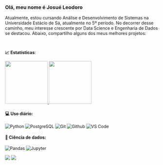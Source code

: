 ### Olá, meu nome é Josué Leodoro 

Atualmente, estou cursando Análise e Desenvolvimento de Sistemas na Universidade Estácio de Sá, atualmente no 5º período. No decorrer desse caminho, meu interesse crescente por Data Science e Engenharia de Dados se destacou. Abaixo, compartilho alguns dos meus melhores projetos:

<br>

<b> :chart_with_upwards_trend: Estatísticas</b>:

<a href="https://github.com/JosueLeodoro">
  <img height="140em" src="https://github-readme-stats.vercel.app/api?username=JosueLeodoro&show_icons=true&theme=dark&include_commits=true"/>
</a>

<a href="https://github.com/JosueLeodoro">
  <img height="140em" src="https://github-readme-stats.vercel.app/api/top-langs/?username=JosueLeodoro&layout=compact&langs_count=8&theme=dark"/>
</a>

#### 💻 Uso diário:
 ![Python](https://img.shields.io/badge/-Python-black?style=flat-square&logo=Python)
 ![PostgreSQL](https://img.shields.io/badge/-PostgreSQL-black?style=flat-square&logo=PostgreSQL)
 ![Git](https://img.shields.io/badge/-Git-black?style=flat-square&logo=Git)
 ![Github](https://img.shields.io/badge/-Github-black?style=flat-square&logo=Github)
 ![VS Code](https://img.shields.io/badge/-VS%20Code-black?style=flat-square&logo=visual-studio-code)

 

 #### 🎲 Ciência de dados:
 ![Pandas](https://img.shields.io/badge/-Pandas-black?style=flat-square&logo=Pandas)
 ![Jupyter](https://img.shields.io/badge/-Jupyter-black?style=flat-square&logo=Jupyter)

 
<div> 
  
  <a href = "mailto:josueleodoro@outlook.com"><img src="https://img.shields.io/badge/Microsoft_Outlook-0078D4?style=for-the-badge&logo=microsoft-outlook&logoColor=white" target="_blank"></a>
  <a href="https://linkedin.com/in/josué-leodoro-31170520a" target="_blank"><img src="https://img.shields.io/badge/-LinkedIn-%230077B5?style=for-the-badge&logo=linkedin&logoColor=white" target="_blank"></a> 
  
</div>
